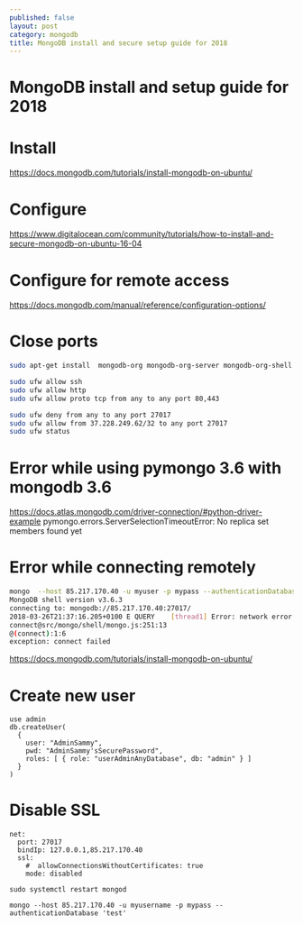 ```yaml
---
published: false
layout: post
category: mongodb
title: MongoDB install and secure setup guide for 2018
---
```

# MongoDB install and setup guide for 2018

# Install
https://docs.mongodb.com/tutorials/install-mongodb-on-ubuntu/

# Configure
https://www.digitalocean.com/community/tutorials/how-to-install-and-secure-mongodb-on-ubuntu-16-04

# Configure for remote access
https://docs.mongodb.com/manual/reference/configuration-options/ 

# Close ports

```bash
sudo apt-get install  mongodb-org mongodb-org-server mongodb-org-shell mongodb-org-mongos mongodb-org-tools

sudo ufw allow ssh
sudo ufw allow http
sudo ufw allow proto tcp from any to any port 80,443

sudo ufw deny from any to any port 27017
sudo ufw allow from 37.228.249.62/32 to any port 27017
sudo ufw status
```

# Error while using pymongo 3.6 with mongodb 3.6

https://docs.atlas.mongodb.com/driver-connection/#python-driver-example
pymongo.errors.ServerSelectionTimeoutError: No replica set members found yet

# Error while connecting remotely

```bash
mongo  --host 85.217.170.40 -u myuser -p mypass --authenticationDatabase 'test'
MongoDB shell version v3.6.3
connecting to: mongodb://85.217.170.40:27017/
2018-03-26T21:37:16.205+0100 E QUERY    [thread1] Error: network error while attempting to run command 'isMaster' on host '85.217.170.40:27017'  :
connect@src/mongo/shell/mongo.js:251:13
@(connect):1:6
exception: connect failed
```

https://docs.mongodb.com/tutorials/install-mongodb-on-ubuntu/

# Create new user

```
use admin
db.createUser(
  {
    user: "AdminSammy",
    pwd: "AdminSammy'sSecurePassword",
    roles: [ { role: "userAdminAnyDatabase", db: "admin" } ]
  }
)
```

# Disable SSL

```
net:
  port: 27017
  bindIp: 127.0.0.1,85.217.170.40
  ssl:
    #  allowConnectionsWithoutCertificates: true
    mode: disabled
```

```
sudo systemctl restart mongod
```

```
mongo --host 85.217.170.40 -u myusername -p mypass --authenticationDatabase 'test'
```
